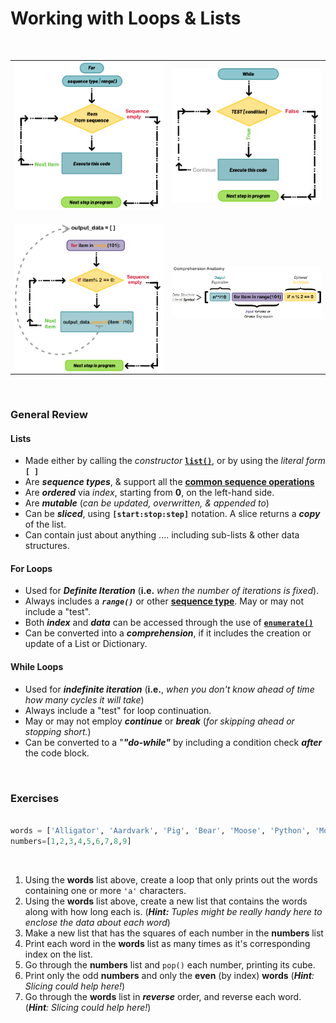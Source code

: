 # Working with Loops & Lists

&nbsp;


<div width="95%">
<table style="border: none;">
  <tr style="border: none;">
    <th style="border: none;"><img align="left" src="../images/For_Loop.png"><br></th>
    <td width="50%" align="right" style="border: none;"><img align="left" src="../images/While Loop.png"><br></td>
  </tr>
  <tr>
   <th style="border: none;"><br><img align="left" src="../images/pre comprehension loop.png"></th>
    <td width="50%" align="right" style="border: none;"><img align="left" src="../images/comprehensions.png"></td>
  </tr>
</table>
</div>
<br>




### General Review

#### Lists

*  Made either by calling the _constructor_ [**`list()`**](https://docs.python.org/3/tutorial/datastructures.html#more-on-lists), or by using the _literal form_ **`[ ]`**
*  Are _**sequence types**_, & support all the [**common sequence operations**](https://docs.python.org/3/library/stdtypes.html#sequence-types-list-tuple-range)
*  Are _**ordered**_ via _index_, starting from **0**, on the left-hand side.
*  Are _**mutable**_ (_can be updated, overwritten, & appended to_)
*  Can be _**sliced**_, using **`[start:stop:step]`** notation.  A slice returns a _**copy**_ of the list.
*  Can contain just about anything .... including sub-lists & other data structures.


#### For Loops

*  Used for _**Definite Iteration**_ (**i.e.** _when the number of iterations is fixed_).
*  Always includes a _**`range()`**_ or other  [**sequence type**](https://docs.python.org/3/library/stdtypes.html#sequence-types-list-tuple-range).  May or may not include a "test".
*  Both _**index**_ and _**data**_ can be accessed through the use of [**`enumerate()`**](https://docs.python.org/3/library/functions.html#enumerate)
*  Can be converted into a _**comprehension**_, if it includes the creation or update of a List or Dictionary.



#### While Loops

* Used for _**indefinite iteration**_ (**i.e.**, _when you don't know ahead of time how many cycles it will take_)
*  Always include a "test" for loop continuation.
*  May or may not employ _**continue**_ or _**break**_ (_for skipping ahead or stopping short._)
*  Can be converted to a "_**"do-while"**_ by including a condition check _**after**_ the code block.

&nbsp;


### Exercises

```python

words = ['Alligator', 'Aardvark', 'Pig', 'Bear', 'Moose', 'Python', 'Mouse', 'Owl', 'Giraffe']
numbers=[1,2,3,4,5,6,7,8,9]


```

&nbsp;


1.  Using the **words**  list above, create a loop that only prints out the words containing one or more `'a'` characters.
2.  Using the  **words** list above, create a new list that contains the words along with how long each is.  (_**Hint:**  Tuples might be really handy here to enclose the data about each word_)
3.   Make a new list that has the squares of each number in the **numbers** list
4.   Print each word in the **words** list as many times as it's corresponding index on the list.
5.   Go through the **numbers** list and `pop()` each number, printing its cube.
6.   Print only the odd **numbers** and only the **even** (by index) **words**  (_**Hint**:  Slicing could help here!_)
7.   Go through the **words** list in _**reverse**_ order, and reverse each word.  (_**Hint**:  Slicing could help here!_)
